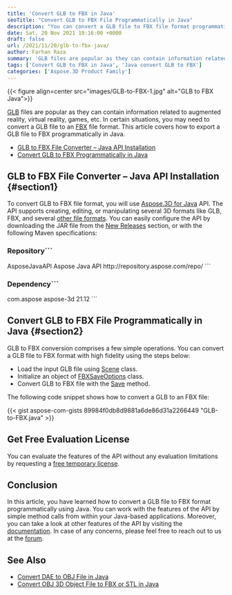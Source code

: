 ```yaml
---
title: 'Convert GLB to FBX in Java'
seoTitle: "Convert GLB to FBX File Programmatically in Java"
description: "You can convert a GLB file to FBX file format programmatically using Java. Export GLB files in Java supported environment or platform.."
date: Sat, 20 Nov 2021 19:16:00 +0000
draft: false
url: /2021/11/20/glb-to-fbx-java/
author: Farhan Raza
summary: 'GLB files are popular as they can contain information related to augmented reality, virtual reality, games, etc. In certain situations, you may need to convert a GLB file to an FBX file format. This article covers how to **convert a GLB file to FBX programmatically in Java.**'
tags: ['Convert GLB to FBX in Java', 'Java convert GLB to FBX']
categories: ['Aspose.3D Product Family']
---
```




{{< figure align=center src="images/GLB-to-FBX-1.jpg" alt="GLB to FBX Java">}}


[GLB][1] files are popular as they can contain information related to augmented reality, virtual reality, games, etc. In certain situations, you may need to convert a GLB file to an [FBX][2] file format. This article covers how to export a GLB file to FBX programmatically in Java.

*   [GLB to FBX File Converter – Java API Installation][3]
*   [Convert GLB to FBX Programmatically in Java][4]

## GLB to FBX File Converter – Java API Installation {#section1}

To convert GLB to FBX file format, you will use [Aspose.3D for Java][5] API. The API supports creating, editing, or manipulating several 3D formats like GLB, FBX, and several [other file formats][6]. You can easily configure the API by downloading the JAR file from the [New Releases][7] section, or with the following Maven specifications:

### Repository```
 <repositories>
    <repository>
        <id>AsposeJavaAPI</id>
        <name>Aspose Java API</name>
        <url>http://repository.aspose.com/repo/</url>
    </repository>
</repositories>
```

### Dependency```
 <dependencies>
    <dependency>
        <groupId>com.aspose</groupId>
        <artifactId>aspose-3d</artifactId>
        <version>21.12</version>
    </dependency>
</dependencies>
```

## Convert GLB to FBX File Programmatically in Java {#section2}

GLB to FBX conversion comprises a few simple operations. You can convert a GLB file to FBX format with high fidelity using the steps below:

*   Load the input GLB file using [Scene][8] class.
*   Initialize an object of [FBXSaveOptions][9] class.
*   Convert GLB to FBX file with the [Save][10] method.

The following code snippet shows how to convert a GLB to an FBX file:

{{< gist aspose-com-gists 89984f0db8d9881a6de86d31a2266449 "GLB-to-FBX.java" >}}

## Get Free Evaluation License

You can evaluate the features of the API without any evaluation limitations by requesting a [free temporary license][11].

## Conclusion

In this article, you have learned how to convert a GLB file to FBX format programmatically using Java. You can work with the features of the API by simple method calls from within your Java-based applications. Moreover, you can take a look at other features of the API by visiting the [documentation][12]. In case of any concerns, please feel free to reach out to us at the [forum][13].

## See Also

*   [Convert DAE to OBJ File in Java][14]
*   [Convert OBJ 3D Object File to FBX or STL in Java][15]




[1]: https://docs.fileformat.com/3d/glb/
[2]: https://docs.fileformat.com/3d/fbx/
[3]: #section1
[4]: #section2
[5]: https://products.aspose.com/3d/java
[6]: https://docs.aspose.com/3d/java/supported-file-formats/
[7]: https://downloads.aspose.com/3d/java
[8]: https://apireference.aspose.com/3d/java/com.aspose.threed/Scene
[9]: https://apireference.aspose.com/3d/java/com.aspose.threed/FbxSaveOptions
[10]: https://apireference.aspose.com/3d/java/com.aspose.threed/Scene#save-com.aspose.threed.Stream-com.aspose.threed.FileFormat-
[11]: https://purchase.aspose.com/temporary-license
[12]: https://docs.aspose.com/3d/java/
[13]: https://forum.aspose.com/c/3d
[14]: https://blog.aspose.com/2021/12/15/convert-dae-to-obj-java/
[15]: https://blog.aspose.com/2021/11/27/convert-obj-to-fbx-stl-java/




